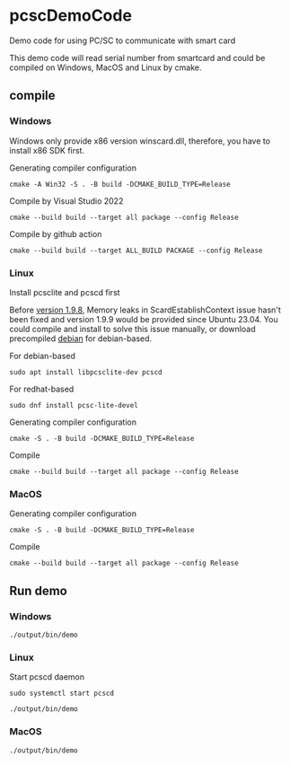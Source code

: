 # pcscDemoCode
Demo code for using PC/SC to communicate with smart card

This demo code will read serial number from smartcard and could be compiled on Windows, MacOS and Linux by cmake.

## compile
### Windows
Windows only provide x86 version winscard.dll, therefore, you have to install x86 SDK first.

Generating compiler configuration
```shell
cmake -A Win32 -S . -B build -DCMAKE_BUILD_TYPE=Release
```

Compile by Visual Studio 2022
```shell
cmake --build build --target all package --config Release
```

Compile by github action
```shell
cmake --build build --target ALL_BUILD PACKAGE --config Release
```

### Linux
Install pcsclite and pcscd first

Before [version 1.9.8](https://github.com/LudovicRousseau/PCSC/issues/55), Memory leaks in ScardEstablishContext issue hasn't been fixed and version 1.9.9 would be provided since Ubuntu 23.04.
You could compile and install to solve this issue manually, or download precompiled [debian](https://launchpad.net/ubuntu/lunar/+source/pcsc-lite) for debian-based.

For debian-based
```shell
sudo apt install libpcsclite-dev pcscd
```

For redhat-based
```shell
sudo dnf install pcsc-lite-devel 
```

Generating compiler configuration
```shell
cmake -S . -B build -DCMAKE_BUILD_TYPE=Release
```

Compile
```shell
cmake --build build --target all package --config Release
```

### MacOS
Generating compiler configuration
```shell
cmake -S . -B build -DCMAKE_BUILD_TYPE=Release
```

Compile
```shell
cmake --build build --target all package --config Release
```

## Run demo
### Windows
```shell
./output/bin/demo
```

### Linux
Start pcscd daemon
```shell
sudo systemctl start pcscd
```

```shell
./output/bin/demo
```

### MacOS
```shell
./output/bin/demo
```
